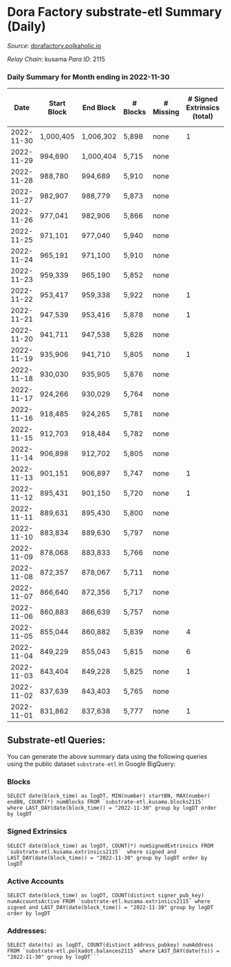 # Dora Factory substrate-etl Summary (Daily)

_Source_: [dorafactory.polkaholic.io](https://dorafactory.polkaholic.io)

*Relay Chain*: kusama
*Para ID*: 2115



### Daily Summary for Month ending in 2022-11-30


| Date | Start Block | End Block | # Blocks | # Missing | # Signed Extrinsics (total) | # Active Accounts | # Addresses with Balances | # Events | # Transfers | # XCM Transfers In | # XCM Transfers Out |
| ---- | ----------- | --------- | -------- | --------- | --------------------------- | ----------------- | ------------------------- | -------- | ----------- | ------------------ | ------------------- |
| 2022-11-30 | 1,000,405 | 1,006,302 | 5,898 | none  | 1 | 1 | 373 | 11,808 | 1  |   |   |
| 2022-11-29 | 994,690 | 1,000,404 | 5,715 | none  |  |  | 373 | 11,433 |   |   |   |
| 2022-11-28 | 988,780 | 994,689 | 5,910 | none  |  |  | 373 | 11,823 |   |   |   |
| 2022-11-27 | 982,907 | 988,779 | 5,873 | none  |  |  | 373 | 11,749 |   |   |   |
| 2022-11-26 | 977,041 | 982,906 | 5,866 | none  |  |  |  | 11,736 |   |   |   |
| 2022-11-25 | 971,101 | 977,040 | 5,940 | none  |  |  | 373 | 11,883 |   |   |   |
| 2022-11-24 | 965,191 | 971,100 | 5,910 | none  |  |  | 373 | 11,823 |   |   |   |
| 2022-11-23 | 959,339 | 965,190 | 5,852 | none  |  |  | 373 | 11,708 |   |   |   |
| 2022-11-22 | 953,417 | 959,338 | 5,922 | none  | 1 | 1 |  | 11,854 | 1  |   |   |
| 2022-11-21 | 947,539 | 953,416 | 5,878 | none  | 1 | 1 |  | 11,766 | 1  |   |   |
| 2022-11-20 | 941,711 | 947,538 | 5,828 | none  |  |  |  | 11,659 |   |   |   |
| 2022-11-19 | 935,906 | 941,710 | 5,805 | none  | 1 | 1 |  | 11,621 | 1  |   |   |
| 2022-11-18 | 930,030 | 935,905 | 5,876 | none  |  |  |  | 11,755 |   |   |   |
| 2022-11-17 | 924,266 | 930,029 | 5,764 | none  |  |  |  | 11,531 |   |   |   |
| 2022-11-16 | 918,485 | 924,265 | 5,781 | none  |  |  | 373 | 11,565 |   |   |   |
| 2022-11-15 | 912,703 | 918,484 | 5,782 | none  |  |  |  | 11,567 |   |   |   |
| 2022-11-14 | 906,898 | 912,702 | 5,805 | none  |  |  | 373 | 11,614 |   |   |   |
| 2022-11-13 | 901,151 | 906,897 | 5,747 | none  | 1 | 1 |  | 11,504 | 1  |   |   |
| 2022-11-12 | 895,431 | 901,150 | 5,720 | none  | 1 | 1 |  | 11,450 | 1  |   |   |
| 2022-11-11 | 889,631 | 895,430 | 5,800 | none  |  |  |  | 11,603 |   |   |   |
| 2022-11-10 | 883,834 | 889,630 | 5,797 | none  |  |  |  | 11,597 |   |   |   |
| 2022-11-09 | 878,068 | 883,833 | 5,766 | none  |  |  |  | 11,536 |   |   |   |
| 2022-11-08 | 872,357 | 878,067 | 5,711 | none  |  |  |  | 11,425 |   |   |   |
| 2022-11-07 | 866,640 | 872,356 | 5,717 | none  |  |  |  | 11,437 |   |   |   |
| 2022-11-06 | 860,883 | 866,639 | 5,757 | none  |  |  |  | 11,517 |   |   |   |
| 2022-11-05 | 855,044 | 860,882 | 5,839 | none  | 4 | 3 | 373 | 11,709 | 4  |   |   |
| 2022-11-04 | 849,229 | 855,043 | 5,815 | none  | 6 | 4 | 373 | 11,670 | 4  |   |   |
| 2022-11-03 | 843,404 | 849,228 | 5,825 | none  | 1 | 1 | 373 | 11,660 | 1  |   |   |
| 2022-11-02 | 837,639 | 843,403 | 5,765 | none  |  |  |  | 11,533 |   |   |   |
| 2022-11-01 | 831,862 | 837,638 | 5,777 | none  | 1 | 1 | 373 | 11,564 | 1  |   |   |

## Substrate-etl Queries:
You can generate the above summary data using the following queries using the public dataset `substrate-etl` in Google BigQuery:


### Blocks
```
SELECT date(block_time) as logDT, MIN(number) startBN, MAX(number) endBN, COUNT(*) numBlocks FROM `substrate-etl.kusama.blocks2115`  where LAST_DAY(date(block_time)) = "2022-11-30" group by logDT order by logDT
```


### Signed Extrinsics
```
SELECT date(block_time) as logDT, COUNT(*) numSignedExtrinsics FROM `substrate-etl.kusama.extrinsics2115`  where signed and LAST_DAY(date(block_time)) = "2022-11-30" group by logDT order by logDT
```


### Active Accounts
```
SELECT date(block_time) as logDT, COUNT(distinct signer_pub_key) numAccountsActive FROM `substrate-etl.kusama.extrinsics2115` where signed and LAST_DAY(date(block_time)) = "2022-11-30" group by logDT order by logDT
```


### Addresses:
```
SELECT date(ts) as logDT, COUNT(distinct address_pubkey) numAddress FROM `substrate-etl.polkadot.balances2115` where LAST_DAY(date(ts)) = "2022-11-30" group by logDT```

